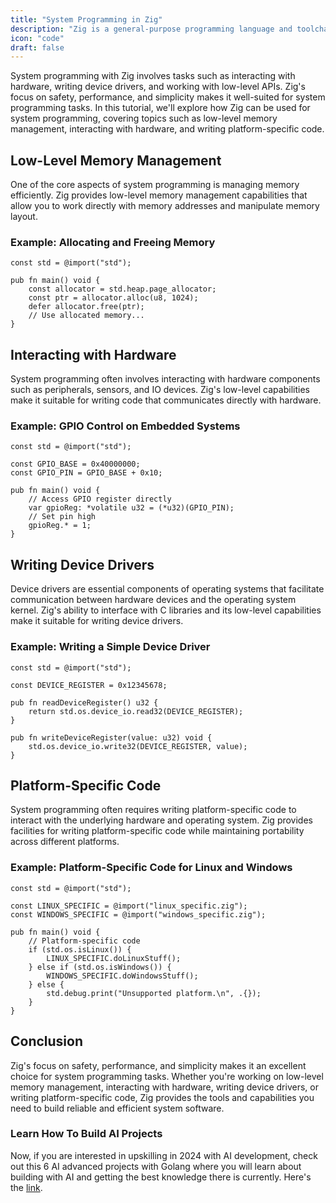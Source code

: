 ```yaml
---
title: "System Programming in Zig"
description: "Zig is a general-purpose programming language and toolchain for maintaining robust, optimal, and reusable software."
icon: "code"
draft: false
---
```


System programming with Zig involves tasks such as interacting with hardware, writing device drivers, and working with low-level APIs. Zig's focus on safety, performance, and simplicity makes it well-suited for system programming tasks. In this tutorial, we'll explore how Zig can be used for system programming, covering topics such as low-level memory management, interacting with hardware, and writing platform-specific code.

## Low-Level Memory Management

One of the core aspects of system programming is managing memory efficiently. Zig provides low-level memory management capabilities that allow you to work directly with memory addresses and manipulate memory layout.

### Example: Allocating and Freeing Memory

```zig
const std = @import("std");

pub fn main() void {
    const allocator = std.heap.page_allocator;
    const ptr = allocator.alloc(u8, 1024);
    defer allocator.free(ptr);
    // Use allocated memory...
}
```

## Interacting with Hardware

System programming often involves interacting with hardware components such as peripherals, sensors, and IO devices. Zig's low-level capabilities make it suitable for writing code that communicates directly with hardware.

### Example: GPIO Control on Embedded Systems

```zig
const std = @import("std");

const GPIO_BASE = 0x40000000;
const GPIO_PIN = GPIO_BASE + 0x10;

pub fn main() void {
    // Access GPIO register directly
    var gpioReg: *volatile u32 = (*u32)(GPIO_PIN);
    // Set pin high
    gpioReg.* = 1;
}
```

## Writing Device Drivers

Device drivers are essential components of operating systems that facilitate communication between hardware devices and the operating system kernel. Zig's ability to interface with C libraries and its low-level capabilities make it suitable for writing device drivers.

### Example: Writing a Simple Device Driver

```zig
const std = @import("std");

const DEVICE_REGISTER = 0x12345678;

pub fn readDeviceRegister() u32 {
    return std.os.device_io.read32(DEVICE_REGISTER);
}

pub fn writeDeviceRegister(value: u32) void {
    std.os.device_io.write32(DEVICE_REGISTER, value);
}
```

## Platform-Specific Code

System programming often requires writing platform-specific code to interact with the underlying hardware and operating system. Zig provides facilities for writing platform-specific code while maintaining portability across different platforms.

### Example: Platform-Specific Code for Linux and Windows

```zig
const std = @import("std");

const LINUX_SPECIFIC = @import("linux_specific.zig");
const WINDOWS_SPECIFIC = @import("windows_specific.zig");

pub fn main() void {
    // Platform-specific code
    if (std.os.isLinux()) {
        LINUX_SPECIFIC.doLinuxStuff();
    } else if (std.os.isWindows()) {
        WINDOWS_SPECIFIC.doWindowsStuff();
    } else {
        std.debug.print("Unsupported platform.\n", .{});
    }
}
```

## Conclusion

Zig's focus on safety, performance, and simplicity makes it an excellent choice for system programming tasks. Whether you're working on low-level memory management, interacting with hardware, writing device drivers, or writing platform-specific code, Zig provides the tools and capabilities you need to build reliable and efficient system software.

### Learn How To Build AI Projects

Now, if you are interested in upskilling in 2024 with AI development, check out this 6 AI advanced projects with Golang where you will learn about building with AI and getting the best knowledge there is currently. Here's the [link](https://akhilsharmatech.gumroad.com/l/zgxqq).
